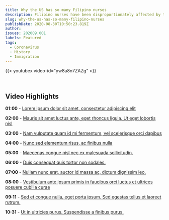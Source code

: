 ```yaml
---
title: Why the US has so many Filipino nurses
description: Filipino nurses have been disproportionately affected by the coronavirus in the US. That’s because they make up an outsized portion of the nursing workforce. About one-third of all foreign-born nurses in the US are Filipino. 
slug: why-the-us-has-so-many-filipino-nurses
publishDate: 2020-08-30T10:50:23.819Z
author: 
issues: 202009.001
labels: Featured
tags:
  - Coronavirus
  - History
  - Immigration
---
```


{{< youtubex video-id="yw8a8n7ZAZg" >}}


<br />
<h2 class="text-normal mb-2">Video Highlights</h2>


**01:00** - [Lorem ipsum dolor sit amet, consectetur adipiscing elit](javascript:playAt(60);void(0);)

**02:00** - [Mauris sit amet luctus ante, eget rhoncus ligula. Ut eget lobortis nisl](javascript:playAt(60);void(0);)

**03:00** - [Nam vulputate quam id mi fermentum, vel scelerisque orci dapibus](javascript:playAt(60);void(0);)

**04:00** - [Nunc sed elementum risus, ac finibus nulla](javascript:playAt(60);void(0);)

**05:00** - [Maecenas congue nisl nec ex malesuada sollicitudin.](javascript:playAt(60);void(0);)

**06:00** - [Duis consequat quis tortor non sodales.](javascript:playAt(60);void(0);)

**07:00** - [Nullam nunc erat, auctor id massa ac, dictum dignissim leo.](javascript:playAt(60);void(0);)

**08:00** - [Vestibulum ante ipsum primis in faucibus orci luctus et ultrices posuere cubilia curae](javascript:playAt(60);void(0);)

**09:11** - [Sed et congue nulla, eget porta ipsum. Sed egestas tellus et laoreet rutrum.](javascript:playAt(60);void(0);)

**10:31** - [Ut in ultricies purus. Suspendisse a finibus purus.](javascript:playAt(60);void(0);)